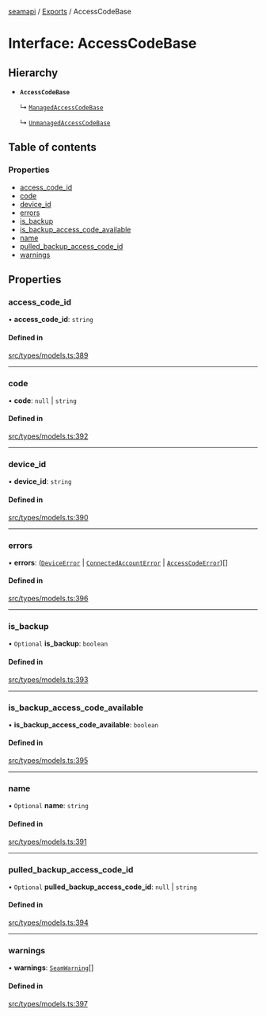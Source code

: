 [seamapi](../README.md) / [Exports](../modules.md) / AccessCodeBase

# Interface: AccessCodeBase

## Hierarchy

- **`AccessCodeBase`**

  ↳ [`ManagedAccessCodeBase`](ManagedAccessCodeBase.md)

  ↳ [`UnmanagedAccessCodeBase`](UnmanagedAccessCodeBase.md)

## Table of contents

### Properties

- [access\_code\_id](AccessCodeBase.md#access_code_id)
- [code](AccessCodeBase.md#code)
- [device\_id](AccessCodeBase.md#device_id)
- [errors](AccessCodeBase.md#errors)
- [is\_backup](AccessCodeBase.md#is_backup)
- [is\_backup\_access\_code\_available](AccessCodeBase.md#is_backup_access_code_available)
- [name](AccessCodeBase.md#name)
- [pulled\_backup\_access\_code\_id](AccessCodeBase.md#pulled_backup_access_code_id)
- [warnings](AccessCodeBase.md#warnings)

## Properties

### access\_code\_id

• **access\_code\_id**: `string`

#### Defined in

[src/types/models.ts:389](https://github.com/seamapi/javascript/blob/main/src/types/models.ts#L389)

___

### code

• **code**: ``null`` \| `string`

#### Defined in

[src/types/models.ts:392](https://github.com/seamapi/javascript/blob/main/src/types/models.ts#L392)

___

### device\_id

• **device\_id**: `string`

#### Defined in

[src/types/models.ts:390](https://github.com/seamapi/javascript/blob/main/src/types/models.ts#L390)

___

### errors

• **errors**: ([`DeviceError`](DeviceError.md) \| [`ConnectedAccountError`](ConnectedAccountError.md) \| [`AccessCodeError`](AccessCodeError.md))[]

#### Defined in

[src/types/models.ts:396](https://github.com/seamapi/javascript/blob/main/src/types/models.ts#L396)

___

### is\_backup

• `Optional` **is\_backup**: `boolean`

#### Defined in

[src/types/models.ts:393](https://github.com/seamapi/javascript/blob/main/src/types/models.ts#L393)

___

### is\_backup\_access\_code\_available

• **is\_backup\_access\_code\_available**: `boolean`

#### Defined in

[src/types/models.ts:395](https://github.com/seamapi/javascript/blob/main/src/types/models.ts#L395)

___

### name

• `Optional` **name**: `string`

#### Defined in

[src/types/models.ts:391](https://github.com/seamapi/javascript/blob/main/src/types/models.ts#L391)

___

### pulled\_backup\_access\_code\_id

• `Optional` **pulled\_backup\_access\_code\_id**: ``null`` \| `string`

#### Defined in

[src/types/models.ts:394](https://github.com/seamapi/javascript/blob/main/src/types/models.ts#L394)

___

### warnings

• **warnings**: [`SeamWarning`](SeamWarning.md)[]

#### Defined in

[src/types/models.ts:397](https://github.com/seamapi/javascript/blob/main/src/types/models.ts#L397)
